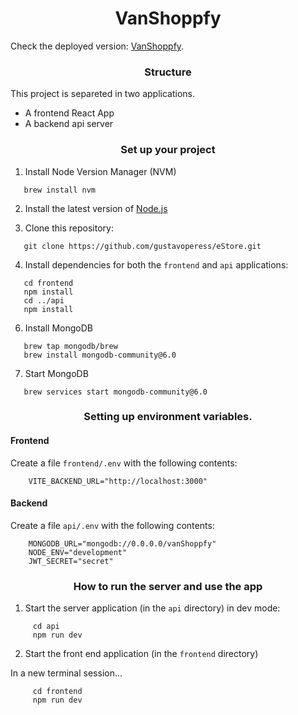 <h1 align="center">
  VanShoppfy
</h1>

Check the deployed version: 
  [VanShoppfy](https://vanshoppfy.onrender.com/).



<h3 align="center"> Structure </h3>
This project is separeted in two applications.

- A frontend React App
- A backend api server


<h3 align="center">  Set up your project  </h3>

1. Install Node Version Manager (NVM)
```
   brew install nvm
```
2. Install the latest version of [Node.js](https://nodejs.org/en/)

3. Clone this repository: 
 ```
    git clone https://github.com/gustavoperess/eStore.git
```

4. Install dependencies for both the `frontend` and `api` applications:
```
   cd frontend
   npm install
   cd ../api
   npm install
```

6. Install MongoDB
```
   brew tap mongodb/brew
   brew install mongodb-community@6.0
```
 
7. Start MongoDB
```
   brew services start mongodb-community@6.0
```

<h3 align="center"> Setting up environment variables.  </h3>

#### Frontend

Create a file `frontend/.env` with the following contents:

```
    VITE_BACKEND_URL="http://localhost:3000"
```

#### Backend

Create a file `api/.env` with the following contents:

```
    MONGODB_URL="mongodb://0.0.0.0/vanShoppfy"
    NODE_ENV="development"
    JWT_SECRET="secret"
```


<h3 align="center"> How to run the server and use the app </h3>

1. Start the server application (in the `api` directory) in dev mode:

```
     cd api
     npm run dev
```

2. Start the front end application (in the `frontend` directory)

In a new terminal session...

```
     cd frontend
     npm run dev
```







